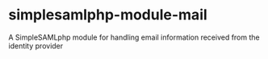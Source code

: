 # simplesamlphp-module-mail
A SimpleSAMLphp module for handling email information received from the identity provider
